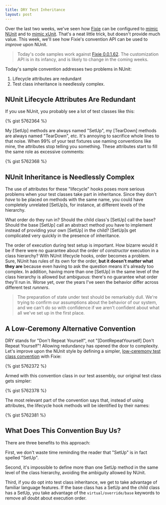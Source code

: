 ```yaml
---
title: DRY Test Inheritance
layout: post
---
```


Over the last two weeks, we've seen how <a href="https://github.com/plioi/fixie">Fixie</a> can be configured to <a href="http://www.headspring.com/fixies-life-bicycle/">mimic NUnit</a> and to <a href="http://www.headspring.com/the-sincerest-form-of-flattery/">mimic xUnit</a>.  That's a neat little trick, but doesn't provide much value.  This week, we'll see how Fixie's convention API can be used to *improve* upon NUnit.

<blockquote>Today's code samples work against <a href="http://nuget.org/packages/Fixie/0.0.1.62">Fixie 0.0.1.62</a>. The customization API is in its infancy, and is likely to change in the coming weeks.</blockquote>

Today's sample convention addresses two problems in NUnit:
<ol>
<li>Lifecycle attributes are redundant</li>
<li>Test class inheritance is needlessly complex.</li>
</ol>

## NUnit Lifecycle Attributes Are Redundant

If you use NUnit, you probably see a lot of test classes like this:

{% gist 5762364 %}

My [SetUp] methods are always named "SetUp", my [TearDown] methods are always named "TearDown", etc. It's annoying to sacrifice whole lines to that noise.  When 99% of your test fixtures use naming conventions like mine, the attributes stop telling you something.  These attributes start to fill the same role as excessive comments:

{% gist 5762368 %}

## NUnit Inheritance is Needlessly Complex

The use of attributes for these "lifecycle" hooks poses more serious problems when your test classes take part in inheritance.  Since they don't *have* to be placed on methods with the same name, you could have completely unrelated [SetUp]s, for instance, at different levels of the hierarchy.

What order do they run in? Should the child class's [SetUp] call the base?  Should the base [SetUp] call an abstract method you have to implement instead of providing your own [SetUp] in the child? [SetUp]s get complicated very quickly in the presence of inheritance.

The order of execution during test setup is important. How bizarre would it be if there were no guarantee about the order of *constructor* execution in a class hierarchy?  With NUnit lifecycle hooks, order becomes a problem.  Sure, NUnit has rules of its own for the order, **but it doesn't matter what they are** because even having to ask the question means it's already too complex. In addition, having more than one [SetUp] in the same level of the class hierarchy is allowed but ambiguous: there's no guarantee what order they'll run in. Worse yet, over the years I've seen the behavior differ across different test *runners*.

<blockquote>The preparation of state under test should be remarkably dull.  We're trying to confirm our assumptions about the behavior of our system, and we can't do so with confidence if we aren't confident about what all we've set up in the first place.</blockquote>

## A Low-Ceremony Alternative Convention

DRY stands for "Don't Repeat Yourself", not "[DontRepeatYourself] Don't Repeat Yourself"! Allowing redundancy has opened the door to complexity. Let's improve upon the NUnit style by defining a simpler, <a href="https://github.com/plioi/fixie/blob/a74078dfe3c8f415fd0663af104b75adfb90d29d/src/Fixie.Samples/LowCeremony/CustomConvention.cs">low-ceremony test class convention</a> with Fixie:

{% gist 5762372 %}

Armed with this convention class in our test assembly, our original test class gets simpler:

{% gist 5762378 %}

The most relevant part of the convention says that, instead of using attributes, the lifecycle hook methods will be identified by their names:

{% gist 5762381 %}

## What Does This Convention Buy Us?

There are three benefits to this approach:

First, we don't waste time reminding the reader that "SetUp" is in fact spelled "SetUp".

Second, it's impossible to define more than one SetUp method in the same level of the class hierarchy, avoiding the ambiguity allowed by NUnit.

Third, if you do opt into test class inheritance, we get to take advantage of familiar language features. If the base class has a SetUp and the child class has a SetUp, you take advantage of the <code>virtual/override/base</code> keywords to remove all doubt about execution order.